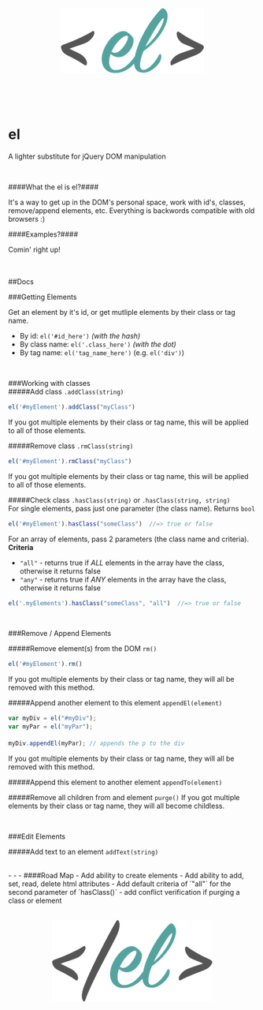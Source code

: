 <br>  
<br>  
<p align="center">
<img src="logo.png"> 	
</p>
<br>  
<br>  
<br>  


# el
A lighter substitute for jQuery DOM manipulation

<br>

####What the el is el?####

It's a way to get up in the DOM's personal space, work with id's, classes, remove/append elements, etc. 
Everything is backwords compatible with old browsers :)

####Examples?####

Comin' right up!  
<br> 
<br>

##Docs   

###Getting Elements

Get an element by it's id, or get mutliple elements by their class or tag name.  
- By id: `el('#id_here')` *(with the hash)*
- By class name: `el('.class_here')`  *(with the dot)*
- By tag name: `el('tag_name_here')` (e.g. `el('div')`)  

<br>  

###Working with classes  
#####Add class `.addClass(string)`
```javascript
el('#myElement').addClass("myClass")
```  
If you got multiple elements by their class or tag name, this will be applied to all of those elements.

#####Remove class `.rmClass(string)`
```javascript
el('#myElement').rmClass("myClass")
```  
If you got multiple elements by their class or tag name, this will be applied to all of those elements.

#####Check class `.hasClass(string)` or `.hasClass(string, string)`  
For single elements, pass just one parameter (the class name). Returns `bool`
```javascript
el('#myElement').hasClass("someClass")  //=> true or false
```  
For an array of elements, pass 2 parameters (the class name and criteria). 
**Criteria** 
- `"all"` - returns true if *ALL* elements in the array have the class, otherwise it returns false
- `"any"` - returns true if *ANY* elements in the array have the class, otherwise it returns false
```javascript
el('.myElements').hasClass("someClass", "all")  //=> true or false
``` 

<br>

###Remove / Append Elements

#####Remove element(s) from the DOM `rm()`
```javascript
el('#myElement').rm()
```  
If you got multiple elements by their class or tag name, they will all be removed with this method.

#####Append another element to this element `appendEl(element)`
```javascript
var myDiv = el("#myDiv");
var myPar = el("myPar");

myDiv.appendEl(myPar); // appends the p to the div
```  
If you got multiple elements by their class or tag name, they will all be removed with this method.

#####Append this element to another element `appendTo(element)`  

#####Remove all children from and element `purge()`
If you got multiple elements by their class or tag name, they will all become childless.  

<br>

###Edit Elements  

#####Add text to an element `addText(string)`  

<br> 
- - -
####Road Map
- Add ability to create elements
- Add ability to add, set, read, delete html attributes
- Add default criteria of `"all"` for the second parameter of `hasClass()`
- add conflict verification if purging a class or element

<br>  
<br>  
<p align="center">
<img src="closing_tag.png"> 	
</p>
<br>  
<br>
